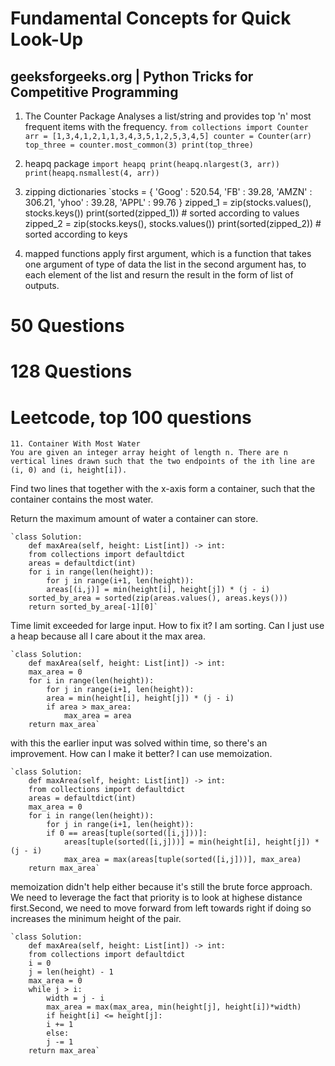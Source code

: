 # Fundamental Concepts for Quick Look-Up

## geeksforgeeks.org | Python Tricks for Competitive Programming

1. The Counter Package
Analyses a list/string and provides top 'n' most frequent items with the frequency.
`from collections import Counter
arr = [1,3,4,1,2,1,1,3,4,3,5,1,2,5,3,4,5]
counter = Counter(arr)
top_three = counter.most_common(3)
print(top_three)
`
2. heapq package
`import heapq
print(heapq.nlargest(3, arr))
print(heapq.nsmallest(4, arr))
`

3. zipping dictionaries
`stocks = {
    'Goog' : 520.54,
    'FB' : 39.28,
    'AMZN' : 306.21,
    'yhoo' : 39.28,
    'APPL' : 99.76
    }
zipped_1 = zip(stocks.values(), stocks.keys())
print(sorted(zipped_1)) # sorted according to values
zipped_2 = zip(stocks.keys(), stocks.values())
print(sorted(zipped_2)) # sorted according to keys

4. mapped functions
apply first argument, which is a function that takes one argument of type of data the list in the second argument has, to each element of the list and resurn the result in the form of list of outputs.

# 50 Questions
# 128 Questions
# Leetcode, top 100 questions 
	11. Container With Most Water
	You are given an integer array height of length n. There are n vertical lines drawn such that the two endpoints of the ith line are (i, 0) and (i, height[i]).

Find two lines that together with the x-axis form a container, such that the container contains the most water.

Return the maximum amount of water a container can store.

	`class Solution:
	    def maxArea(self, height: List[int]) -> int:
		from collections import defaultdict
		areas = defaultdict(int)
		for i in range(len(height)):
		    for j in range(i+1, len(height)):
			areas[(i,j)] = min(height[i], height[j]) * (j - i)
		sorted_by_area = sorted(zip(areas.values(), areas.keys()))
		return sorted_by_area[-1][0]`

Time limit exceeded for large input. How to fix it?
I am sorting. Can I just use a heap because all I care about it the max area.

	`class Solution:
	    def maxArea(self, height: List[int]) -> int:
		max_area = 0
		for i in range(len(height)):
		    for j in range(i+1, len(height)):
			area = min(height[i], height[j]) * (j - i)
			if area > max_area:
			    max_area = area
		return max_area`

with this the earlier input was solved within time, so there's an improvement. How can I make it better? I can use memoization.

	`class Solution:
	    def maxArea(self, height: List[int]) -> int:
		from collections import defaultdict
		areas = defaultdict(int)
		max_area = 0
		for i in range(len(height)):
		    for j in range(i+1, len(height)):
			if 0 == areas[tuple(sorted([i,j]))]:
			    areas[tuple(sorted([i,j]))] = min(height[i], height[j]) * (j - i)
			    max_area = max(areas[tuple(sorted([i,j]))], max_area)
		return max_area`

memoization didn't help either because it's still the brute force approach.
We need to leverage the fact that priority is to look at highese distance first.Second, we need to move forward from left towards right if doing so increases the minimum height of the pair.

	`class Solution:
	    def maxArea(self, height: List[int]) -> int:
		from collections import defaultdict
		i = 0
		j = len(height) - 1
		max_area = 0
		while j > i:
		    width = j - i
		    max_area = max(max_area, min(height[j], height[i])*width)
		    if height[i] <= height[j]:
			i += 1
		    else:
			j -= 1
		return max_area`


